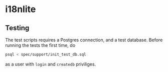 # i18nlite


## Testing

The test scripts requires a Postgres connection, and a test database. Before running the tests the first time, do
```bash
psql < spec/support/init_test_db.sql
```
as a user with ```login``` and ```createdb``` priviliges.


